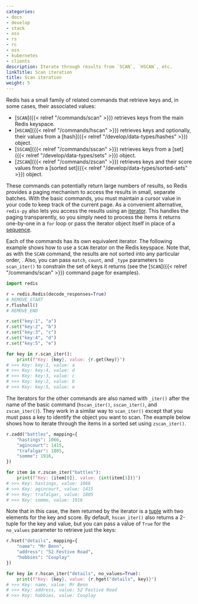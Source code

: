 ```yaml
---
categories:
- docs
- develop
- stack
- oss
- rs
- rc
- oss
- kubernetes
- clients
description: Iterate through results from `SCAN`, `HSCAN`, etc.
linkTitle: Scan iteration
title: Scan iteration
weight: 5
---
```


Redis has a small family of related commands that retrieve
keys and, in some cases, their associated values:

-   [`SCAN`]({{< relref "/commands/scan" >}}) retrieves keys
    from the main Redis keyspace.
-   [`HSCAN`]({{< relref "/commands/hscan" >}}) retrieves keys and optionally,
    their values from a
    [hash]({{< relref "/develop/data-types/hashes" >}}) object.
-   [`SSCAN`]({{< relref "/commands/sscan" >}}) retrieves keys from a
    [set]({{< relref "/develop/data-types/sets" >}}) object.
-   [`ZSCAN`]({{< relref "/commands/zscan" >}}) retrieves keys and their score values from a
    [sorted set]({{< relref "/develop/data-types/sorted-sets" >}}) object.

These commands can potentially return large numbers of results, so Redis
provides a paging mechanism to access the results in small, separate batches.
With the basic commands, you must maintain a cursor value in your code
to keep track of the current page. As a convenient alternative, `redis-py`
also lets you access the results using an
[iterator](https://docs.python.org/3/glossary.html#term-iterable).
This handles the paging transparently, so you simply need to process
the items it returns one-by-one in a `for` loop or pass the iterator
object itself in place of a
[sequence](https://docs.python.org/3/glossary.html#term-sequence).

Each of the commands has its own equivalent iterator. The following example shows
how to use a `SCAN` iterator on the Redis keyspace. Note that, as with the `SCAN`
command, the results are not sorted into any particular order, . Also, you
can pass `match`, `count`, and `_type` parameters to `scan_iter()` to constrain
the set of keys it returns (see the [`SCAN`]({{< relref "/commands/scan" >}})
command page for examples). 

```py
import redis

r = redis.Redis(decode_responses=True)
# REMOVE_START
r.flushall()
# REMOVE_END

r.set("key:1", "a")
r.set("key:2", "b")
r.set("key:3", "c")
r.set("key:4", "d")
r.set("key:5", "e")

for key in r.scan_iter():
    print(f"Key: {key}, value: {r.get(key)}")
# >>> Key: key:1, value: a
# >>> Key: key:4, value: d
# >>> Key: key:3, value: c
# >>> Key: key:2, value: b
# >>> Key: key:5, value: e
```

The iterators for the other commands are also named with `_iter()` after
the name of the basic command (`hscan_iter()`, `sscan_iter()`, and `zscan_iter()`).
They work in a similar way to `scan_iter()` except that you must pass a
key to identify the object you want to scan. The example below shows how to
iterate through the items in a sorted set using `zscan_iter()`.

```py
r.zadd("battles", mapping={
    "hastings": 1066,
    "agincourt": 1415,
    "trafalgar": 1805,
    "somme": 1916,
})

for item in r.zscan_iter("battles"):
    print(f"Key: {item[0]}, value: {int(item[1])}")
# >>> Key: hastings, value: 1066
# >>> Key: agincourt, value: 1415
# >>> Key: trafalgar, value: 1805
# >>> Key: somme, value: 1916
```

Note that in this case, the item returned by the iterator is a
[tuple](https://docs.python.org/3/tutorial/datastructures.html#tuples-and-sequences)
with two elements for the key and score. By default, `hscan_iter()`
also returns a 2-tuple for the key and value, but you can
pass a value of `True` for the `no_values` parameter to retrieve just
the keys:

```py
r.hset("details", mapping={
    "name": "Mr Benn",
    "address": "52 Festive Road",
    "hobbies": "Cosplay"
})

for key in r.hscan_iter("details", no_values=True):
    print(f"Key: {key}, value: {r.hget("details", key)}")
# >>> Key: name, value: Mr Benn
# >>> Key: address, value: 52 Festive Road
# >>> Key: hobbies, value: Cosplay
```
